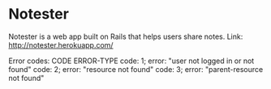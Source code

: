 <h1>Notester</h1>

Notester is a web app built on Rails that helps users share notes.
Link: http://notester.herokuapp.com/


Error codes:
 CODE       ERROR-TYPE
 code: 1;   error: "user not logged in or not found"
 code: 2;   error: "resource not found"
 code: 3;   error: "parent-resource not found"

